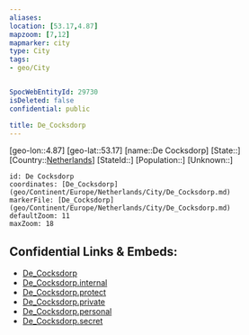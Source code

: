 ```yaml
---
aliases: 
location: [53.17,4.87]
mapzoom: [7,12] 
mapmarker: city 
type: City
tags:
- geo/City


SpocWebEntityId: 29730
isDeleted: false
confidential: public

title: De_Cocksdorp
---
```

[geo-lon::4.87]
[geo-lat::53.17]
[name::De Cocksdorp]
[State::]
[Country::[Netherlands](geo/Continent/Europe/Netherlands.md)]
[StateId::]
[Population::]
[Unknown::]


```leaflet
id: De Cocksdorp
coordinates: [De_Cocksdorp](geo/Continent/Europe/Netherlands/City/De_Cocksdorp.md)
markerFile: [De_Cocksdorp](geo/Continent/Europe/Netherlands/City/De_Cocksdorp.md)
defaultZoom: 11 
maxZoom: 18
```


## Confidential Links & Embeds: 
- [De_Cocksdorp](../../../../../../_public/geo/Continent/Europe/Netherlands/City/De_Cocksdorp.md) 
- [De_Cocksdorp.internal](../../../../../../_internal/geo/Continent/Europe/Netherlands/City/De_Cocksdorp.internal.md) 
- [De_Cocksdorp.protect](../../../../../../_protect/geo/Continent/Europe/Netherlands/City/De_Cocksdorp.protect.md) 
- [De_Cocksdorp.private](../../../../../../_private/geo/Continent/Europe/Netherlands/City/De_Cocksdorp.private.md) 
- [De_Cocksdorp.personal](../../../../../../_personal/geo/Continent/Europe/Netherlands/City/De_Cocksdorp.personal.md) 
- [De_Cocksdorp.secret](../../../../../../_secret/geo/Continent/Europe/Netherlands/City/De_Cocksdorp.secret.md) 
